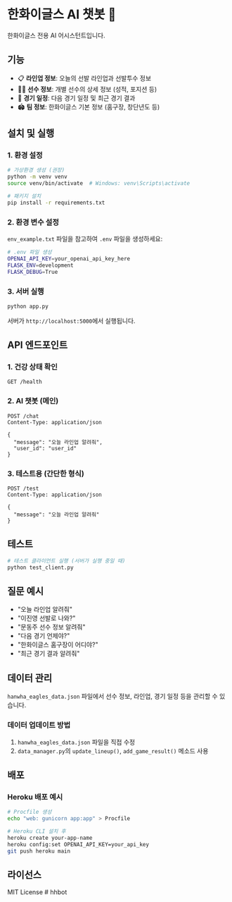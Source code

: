 # 한화이글스 AI 챗봇 🦅

한화이글스 전용 AI 어시스턴트입니다.

## 기능

- 📋 **라인업 정보**: 오늘의 선발 라인업과 선발투수 정보
- 👨‍⚾ **선수 정보**: 개별 선수의 상세 정보 (성적, 포지션 등)
- 📅 **경기 일정**: 다음 경기 일정 및 최근 경기 결과
- 🏟️ **팀 정보**: 한화이글스 기본 정보 (홈구장, 창단년도 등)

## 설치 및 실행

### 1. 환경 설정

```bash
# 가상환경 생성 (권장)
python -m venv venv
source venv/bin/activate  # Windows: venv\Scripts\activate

# 패키지 설치
pip install -r requirements.txt
```

### 2. 환경 변수 설정

`env_example.txt` 파일을 참고하여 `.env` 파일을 생성하세요:

```bash
# .env 파일 생성
OPENAI_API_KEY=your_openai_api_key_here
FLASK_ENV=development
FLASK_DEBUG=True
```

### 3. 서버 실행

```bash
python app.py
```

서버가 `http://localhost:5000`에서 실행됩니다.

## API 엔드포인트

### 1. 건강 상태 확인
```
GET /health
```

### 2. AI 챗봇 (메인)
```
POST /chat
Content-Type: application/json

{
  "message": "오늘 라인업 알려줘",
  "user_id": "user_id"
}
```

### 3. 테스트용 (간단한 형식)
```
POST /test
Content-Type: application/json

{
  "message": "오늘 라인업 알려줘"
}
```

## 테스트

```bash
# 테스트 클라이언트 실행 (서버가 실행 중일 때)
python test_client.py
```

## 질문 예시

- "오늘 라인업 알려줘"
- "이진영 선발로 나와?"
- "문동주 선수 정보 알려줘"
- "다음 경기 언제야?"
- "한화이글스 홈구장이 어디야?"
- "최근 경기 결과 알려줘"

## 데이터 관리

`hanwha_eagles_data.json` 파일에서 선수 정보, 라인업, 경기 일정 등을 관리할 수 있습니다.

### 데이터 업데이트 방법

1. `hanwha_eagles_data.json` 파일을 직접 수정
2. `data_manager.py`의 `update_lineup()`, `add_game_result()` 메소드 사용

## 배포

### Heroku 배포 예시

```bash
# Procfile 생성
echo "web: gunicorn app:app" > Procfile

# Heroku CLI 설치 후
heroku create your-app-name
heroku config:set OPENAI_API_KEY=your_api_key
git push heroku main
```

## 라이선스

MIT License # hhbot

